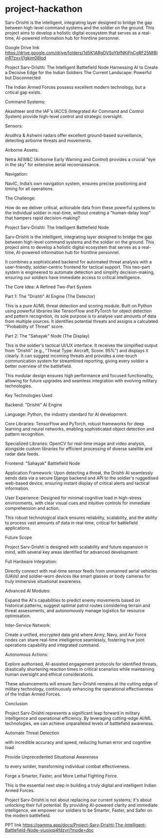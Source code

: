 # project-hackathon
Sarv-Drishti is the intelligent, integrating layer designed to bridge the gap between high-level command systems and the soldier on the ground. This project aims to develop a holistic digital ecosystem that serves as a real-time, AI-powered information hub for frontline personnel.


Google Drive link https://drive.google.com/drive/folders/1d5K1ARgDVSoYbfNKjFnCgRF25MlBjinR?zx=lj1gkim08lod


Project Sarv-Drishti: The Intelligent Battlefield Node
Harnessing AI to Create a Decisive Edge for the Indian Soldiers
The Current Landscape: Powerful but Disconnected

The Indian Armed Forces possess excellent modern technology, but a critical gap exists.

Command Systems:

Akashteer and the IAF's IACCS (Integrated Air Command and Control System) provide high-level control and strategic oversight.

Sensors:

Arudhra & Ashwini radars offer excellent ground-based surveillance, detecting airborne threats and movements.

Airborne Assets:

Netra AEW&C (Airborne Early Warning and Control) provides a crucial "eye in the sky" for extensive aerial reconnaissance.

Navigation:

NavIC, India’s own navigation system, ensures precise positioning and timing for all operations.

The Challenge:

How do we deliver critical, actionable data from these powerful systems to the individual soldier in real-time, without creating a "human-delay loop" that hampers rapid decision-making?


Project Sarv-Drishti: The Intelligent Battlefield Node

Sarv-Drishti is the intelligent, integrating layer designed to bridge the gap between high-level command systems and the soldier on the ground. This project aims to develop a holistic digital ecosystem that serves as a real-time, AI-powered information hub for frontline personnel.

It combines a sophisticated backend for automated threat analysis with a user-friendly, soldier-centric frontend for tactical support. This two-part system is engineered to automate detection and simplify decision-making, ensuring our soldiers have immediate access to critical intelligence.


The Core Idea: A Refined Two-Part System

Part 1: The "Drishti" AI Engine  (The Detector)

This is a pure AI/ML threat detection and scoring module. Built on Python using powerful libraries like TensorFlow and PyTorch for object detection and pattern recognition, its sole purpose is to analyse vast amounts of data from multiple sources. It identifies potential threats and assigns a calculated "Probability of Threat" score.

Part 2: The "Sahayak" Node  (The Display)

This is the soldier's tactical UI/UX interface. It receives the simplified output from "Drishti" (e.g., "Threat Type: Aircraft, Score: 95%") and displays it clearly. It can suggest incoming threats and provides a one-touch communication system for streamlined reporting, giving every soldier a better overview of the battlefield.

This modular design ensures high performance and focused functionality, allowing for future upgrades and seamless integration with evolving military technologies.

Key Technologies Used

Backend: "Drishti" AI Engine

Language: Python, the industry standard for AI development.

Core Libraries: TensorFlow and PyTorch, robust frameworks for deep learning and neural networks, enabling sophisticated object detection and pattern recognition.

Specialized Libraries: OpenCV for real-time image and video analysis, alongside custom libraries for efficient processing of diverse satellite and radar data feeds.

Frontend: "Sahayak" Battlefield Node

Application Framework: Upon detecting a threat, the Drishti AI seamlessly sends data via a secure Django backend and API to the soldier's ruggedised web-based device, ensuring instant display of critical alerts and tactical information.

User Experience: Designed for minimal cognitive load in high-stress environments, with clear visual cues and intuitive controls for immediate comprehension and action.

This robust technological stack ensures reliability, scalability, and the ability to process vast amounts of data in real-time, critical for battlefield applications.


Future Scope

Project Sarv-Drishti is designed with scalability and future expansion in mind, with several key areas identified for advanced development:

Full Hardware Integration:

Directly connect with real-time sensor feeds from unmanned aerial vehicles (UAVs) and soldier-worn devices like smart glasses or body cameras for truly immersive situational awareness.

Advanced AI Modules:

Expand the AI's capabilities to predict enemy movements based on historical patterns, suggest optimal patrol routes considering terrain and threat assessments, and autonomously manage logistics for resource optimisation.

Inter-Service Network:

Create a unified, encrypted data grid where Army, Navy, and Air Force nodes can share real-time intelligence seamlessly, fostering true joint operations capability and integrated command.

Autonomous Actions:

Explore authorised, AI-assisted engagement protocols for identified threats, drastically shortening reaction times in critical scenarios while maintaining human oversight and ethical considerations.

These advancements will ensure Sarv-Drishti remains at the cutting edge of military technology, continuously enhancing the operational effectiveness of the Indian Armed Forces.

Conclusion

Project Sarv-Drishti represents a significant leap forward in military intelligence and operational efficiency. By leveraging cutting-edge AI/ML technologies, we can achieve unparalleled levels of battlefield awareness.

Automate Threat Detection

with incredible accuracy and speed, reducing human error and cognitive load.

Provide Unprecedented Situational Awareness

to every soldier, transforming individual combat effectiveness.

Forge a Smarter, Faster, and More Lethal Fighting Force.

This is the essential next step in building a truly digital and intelligent Indian Armed Forces.

Project Sarv-Drishti is not about replacing our current systems; it's about unlocking their full potential. By providing AI-powered clarity and immediate intelligence, we empower our soldiers to be Smarter, Faster, and Safer on the modern battlefield.


PPT link https://gamma.app/docs/Project-Sarv-Drishti-The-Intelligent-Battlefield-Node-yiuoixqj4fdzyri?mode=doc

